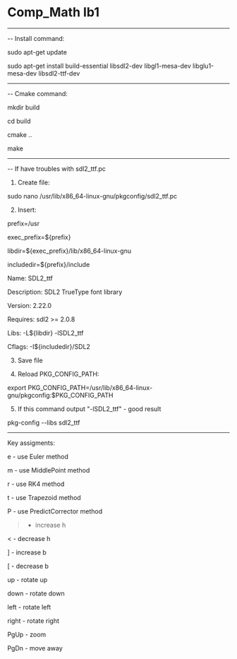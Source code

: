 # Comp_Math lb1

--------------------------------------------------------------------------------------------------

-- Install command:

sudo apt-get update

sudo apt-get install build-essential libsdl2-dev libgl1-mesa-dev libglu1-mesa-dev libsdl2-ttf-dev

--------------------------------------------------------------------------------------------------

-- Cmake command:

mkdir build

cd build

cmake ..

make

--------------------------------------------------------------------------------------------------

-- If have troubles with sdl2_ttf.pc

1. Create file:

sudo nano /usr/lib/x86_64-linux-gnu/pkgconfig/sdl2_ttf.pc

2. Insert:

prefix=/usr

exec_prefix=${prefix}

libdir=${exec_prefix}/lib/x86_64-linux-gnu

includedir=${prefix}/include

Name: SDL2_ttf

Description: SDL2 TrueType font library

Version: 2.22.0

Requires: sdl2 >= 2.0.8

Libs: -L${libdir} -lSDL2_ttf

Cflags: -I${includedir}/SDL2

3. Save file

4. Reload PKG_CONFIG_PATH:

export PKG_CONFIG_PATH=/usr/lib/x86_64-linux-gnu/pkgconfig:$PKG_CONFIG_PATH

5. If this command output "-lSDL2_ttf" - good result

pkg-config --libs sdl2_ttf

--------------------------------------------------------------------------------------------------

Key assigments:

e - use Euler method

m - use MiddlePoint method

r - use RK4 method

t - use Trapezoid method

P - use PredictCorrector method

> - increase h

< - decrease h

] - increase b

[ - decrease b

up - rotate up

down - rotate down

left - rotate left

right - rotate right

PgUp - zoom

PgDn - move away



